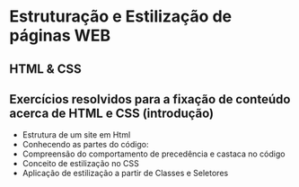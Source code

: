 # Estruturação e Estilização de páginas WEB
## HTML & CSS

## Exercícios resolvidos para a fixação de conteúdo acerca de HTML e CSS (introdução)

- Estrutura de um site em Html
- Conhecendo as partes do código: <head> <boddy> <tags>
- Compreensão do comportamento de precedência e castaca no código
- Conceito de estilização no CSS
- Aplicação de estilização a partir de Classes e Seletores

